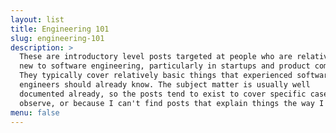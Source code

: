 ```yaml
---
layout: list
title: Engineering 101
slug: engineering-101
description: >
  These are introductory level posts targeted at people who are relatively
  new to software engineering, particularly in startups and product companies.
  They typically cover relatively basic things that experienced software
  engineers should already know. The subject matter is usually well
  documented already, so the posts tend to exist to cover specific cases I
  observe, or because I can't find posts that explain things the way I want to.
menu: false
---
```


